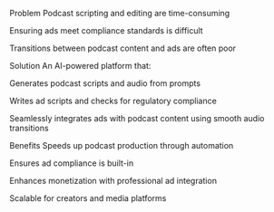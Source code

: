 Problem
Podcast scripting and editing are time-consuming

Ensuring ads meet compliance standards is difficult

Transitions between podcast content and ads are often poor

Solution
An AI-powered platform that:

Generates podcast scripts and audio from prompts

Writes ad scripts and checks for regulatory compliance

Seamlessly integrates ads with podcast content using smooth audio transitions

Benefits
Speeds up podcast production through automation

Ensures ad compliance is built-in

Enhances monetization with professional ad integration

Scalable for creators and media platforms

